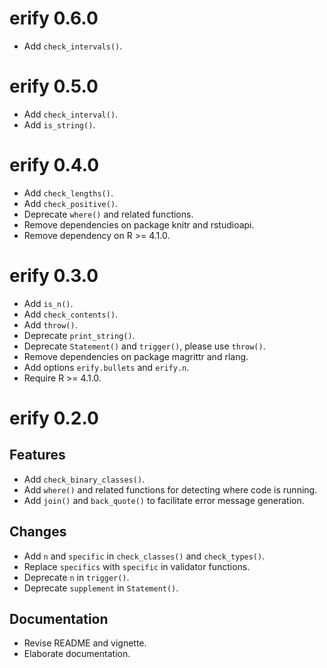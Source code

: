 # erify 0.6.0

* Add `check_intervals()`.


# erify 0.5.0

* Add `check_interval()`.
* Add `is_string()`.


# erify 0.4.0

* Add `check_lengths()`.
* Add `check_positive()`.
* Deprecate `where()` and related functions.
* Remove dependencies on package knitr and rstudioapi.
* Remove dependency on R >= 4.1.0.


# erify 0.3.0

* Add `is_n()`.
* Add `check_contents()`.
* Add `throw()`.
* Deprecate `print_string()`.
* Deprecate `Statement()` and `trigger()`, please use `throw()`.
* Remove dependencies on package magrittr and rlang.
* Add options `erify.bullets` and `erify.n`.
* Require R >= 4.1.0.


# erify 0.2.0

## Features

* Add `check_binary_classes()`.
* Add `where()` and related functions for detecting where code is running.
* Add `join()` and `back_quote()` to facilitate error message generation.

## Changes

* Add `n` and `specific` in `check_classes()` and `check_types()`.
* Replace `specifics` with `specific` in validator functions.
* Deprecate `n` in `trigger()`.
* Deprecate `supplement` in `Statement()`.

## Documentation

* Revise README and vignette.
* Elaborate documentation.
